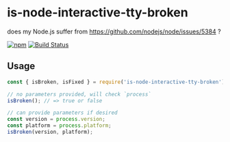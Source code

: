# is-node-interactive-tty-broken

does my Node.js suffer from https://github.com/nodejs/node/issues/5384 ?

[![npm](https://img.shields.io/npm/v/is-node-interactive-tty-broken.svg?maxAge=2592000)](https://www.npmjs.com/package/is-node-interactive-tty-broken)
[![Build Status](https://travis-ci.org/jokeyrhyme/is-node-interactive-tty-broken.svg?branch=master)](https://travis-ci.org/jokeyrhyme/is-node-interactive-tty-broken)

## Usage

```js
const { isBroken, isFixed } = require('is-node-interactive-tty-broken')

// no parameters provided, will check `process`
isBroken(); // => true or false

// can provide parameters if desired
const version = process.version;
const platform = process.platform;
isBroken(version, platform);
```
